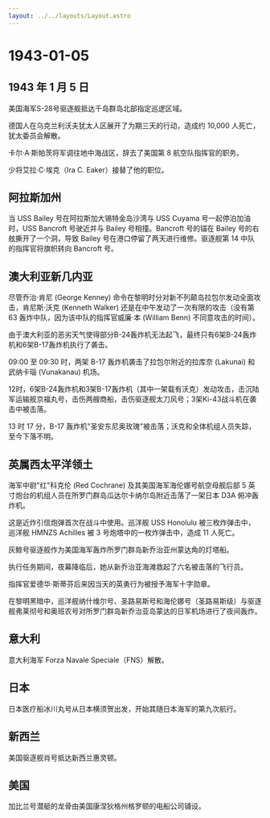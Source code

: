```yaml
---
layout: ../../layouts/Layout.astro
---
```


# 1943-01-05

## 1943 年 1 月 5 日

美国海军S-28号驱逐舰抵达千岛群岛北部指定巡逻区域。

德国人在乌克兰利沃夫犹太人区展开了为期三天的行动，造成约 10,000
人死亡，犹太委员会解散。

卡尔·A·斯帕茨将军调往地中海战区，辞去了美国第 8 航空队指挥官的职务。

少将艾拉·C·埃克（Ira C. Eaker）接替了他的职位。

## 阿拉斯加州

当 USS Bailey 号在阿拉斯加大锡特金岛沙湾与 USS Cuyama
号一起停泊加油时，USS Bancroft 号驶近并与 Bailey 号相撞。Bancroft
号的锚在 Bailey 号的右舷撕开了一个洞，导致 Bailey
号在港口停留了两天进行维修。驱逐舰第 14 中队的指挥官将旗帜转向 Bancroft
号。

## 澳大利亚新几内亚

尽管乔治·肯尼 (George Kenney)
命令在黎明时分对新不列颠岛拉包尔发动全面攻击，肯尼斯·沃克 (Kenneth
Walker) 还是在中午发动了一次有限的攻击（没有第 63
轰炸中队，因为该中队的指挥官威廉·本 (William Benn) 不同意攻击的时间）。

由于澳大利亚的恶劣天气使得部分B-24轰炸机无法起飞，最终只有6架B-24轰炸机和6架B-17轰炸机执行了袭击。

09:00 至 09:30 时，两架 B-17 轰炸机袭击了拉包尔附近的拉库奈 (Lakunai)
和武纳卡瑙 (Vunakanau) 机场。

12时，6架B-24轰炸机和3架B-17轰炸机（其中一架载有沃克）发动攻击，击沉陆军运输舰京福丸号，击伤两艘商船，击伤驱逐舰太刀风号；3架Ki-43战斗机在袭击中被击落。

13 时 17 分，B-17
轰炸机"圣安东尼奥玫瑰"被击落；沃克和全体机组人员失踪，至今下落不明。

## 英属西太平洋领土

海军中尉"红"科克伦 (Red Cochrane) 及其美国海军海伦娜号航空母舰后部 5
英寸炮台的机组人员在所罗门群岛瓜达尔卡纳尔岛附近击落了一架日本 D3A
俯冲轰炸机。

这是近炸引信炮弹首次在战斗中使用。巡洋舰 USS Honolulu
被三枚炸弹击中，巡洋舰 HMNZS Achilles 被 3 号炮塔中的一枚炸弹击中，造成
11 人死亡。

灰鲸号驱逐舰作为美国海军轰炸所罗门群岛新乔治亚州蒙达角的灯塔船。

执行任务期间，夜幕降临后，她从新乔治亚海滩救起了六名被击落的飞行员。

指挥官爱德华·斯蒂芬后来因当天的英勇行为被授予海军十字勋章。

在黎明黑暗中，巡洋舰纳什维尔号、圣路易斯号和海伦娜号（圣路易斯级）与驱逐舰弗莱彻号和奥班农号对所罗门群岛新乔治亚岛蒙达的日军机场进行了夜间轰炸。

## 意大利

意大利海军 Forza Navale Speciale（FNS）解散。

## 日本

日本医疗船冰川丸号从日本横须贺出发，开始其随日本海军的第九次航行。

## 新西兰

美国驱逐舰肖号抵达新西兰惠灵顿。

## 美国

加比兰号潜艇的龙骨由美国康涅狄格州格罗顿的电船公司铺设。